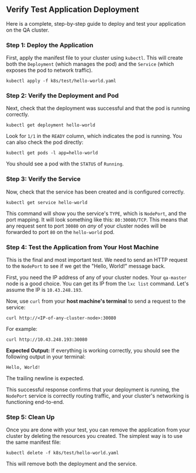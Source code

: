 ## Verify Test Application Deployment

Here is a complete, step-by-step guide to deploy and test your application on the QA cluster.

### Step 1: Deploy the Application

First, apply the manifest file to your cluster using `kubectl`. This will create both the
`Deployment` (which manages the pod) and the `Service` (which exposes the pod to network traffic).

```shell script
kubectl apply -f k8s/test/hello-world.yaml
```

### Step 2: Verify the Deployment and Pod

Next, check that the deployment was successful and that the pod is running correctly.

```shell script
kubectl get deployment hello-world
```

Look for `1/1` in the `READY` column, which indicates the pod is running. You can also check the pod
directly:

```shell script
kubectl get pods -l app=hello-world
```

You should see a pod with the `STATUS` of `Running`.

### Step 3: Verify the Service

Now, check that the service has been created and is configured correctly.

```shell script
kubectl get service hello-world
```

This command will show you the service's `TYPE`, which is `NodePort`, and the port mapping. It will
look something like this: `80:30080/TCP`. This means that any request sent to port `30080` on *any*
of your cluster nodes will be forwarded to port `80` on the `hello-world` pod.

### Step 4: Test the Application from Your Host Machine

This is the final and most important test. We need to send an HTTP request to the `NodePort` to see
if we get the "Hello, World!" message back.

First, you need the IP address of any of your cluster nodes. Your `qa-master` node is a good choice.
You can get its IP from the `lxc list` command. Let's assume the IP is `10.43.248.193`.

Now, use `curl` from your **host machine's terminal** to send a request to the service:

```shell script
curl http://<IP-of-any-cluster-node>:30080
```

For example:

```shell script
curl http://10.43.248.193:30080
```

**Expected Output:**
If everything is working correctly, you should see the following output in your terminal:

```
Hello, World!
```

The trailing newline is expected.

This successful response confirms that your deployment is running, the `NodePort` service is
correctly routing traffic, and your cluster's networking is functioning end-to-end.

### Step 5: Clean Up

Once you are done with your test, you can remove the application from your cluster by deleting the
resources you created. The simplest way is to use the same manifest file:

```shell script
kubectl delete -f k8s/test/hello-world.yaml
```

This will remove both the deployment and the service.